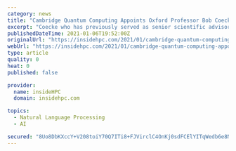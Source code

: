 ```yaml
---
category: news
title: "Cambridge Quantum Computing Appoints Oxford Professor Bob Coecke as Chief Scientist"
excerpt: "Coecke who has previously served as senior scientific advisor to CQC with a focus on developing a Quantum Natural Language Processing (QNLP) capability, joins from the University of Oxford after a tenure of over 20 years where he was professor of quantum ..."
publishedDateTime: 2021-01-06T19:52:00Z
originalUrl: "https://insidehpc.com/2021/01/cambridge-quantum-computing-appoints-oxford-professor-bob-coecke-as-chief-scientist/"
webUrl: "https://insidehpc.com/2021/01/cambridge-quantum-computing-appoints-oxford-professor-bob-coecke-as-chief-scientist/"
type: article
quality: 0
heat: 0
published: false

provider:
  name: insideHPC
  domain: insidehpc.com

topics:
  - Natural Language Processing
  - AI

secured: "8Uo8DbKXccY+V208toiY70Q7ITi8+FJVirclC4OnKj0sdFCElYITqWedb6e8NzzOmnGkyjManuTMgcyeQZB3KgoujljXlz11kalR4CkPoDeQdt8oDZXTfdlzW7XlK5pc7nr/1fOw08YMEDgYP31SlFGKSjzovlU0/Lu0ml1SbAkYFDzhs8N9PIJSuf0tFiVhzvArLIm6DWitGwMWZ+P9MSVjtrRCgHVF1N7lX3bc+DQtj2U/IiZSXs5WSAHU8gal4np/te22pQw1kUbFXBbO9c3nVhOTf8GkotFg3RQHx13aKi+SfXQkr/tpeaBCD9XU5H24B23QRoLLI9+xkdYlIc7jJxMTbmCBztuJUuc6cmY=;gdpxeGqYt4HrNhInP66VlQ=="
---
```


